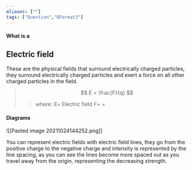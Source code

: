 ```yaml
---
aliases: [""]
tags: ["Question","QFormat3"]
---
```


#### What is a
## Electric field
These are the physical fields that surround electrically charged particles, they surround electrically charged particles and exert a force on all other charged particles in the field.

> $$ E = \frac{F}{q} $$ 
>> where:
>> $E=$ Electric field 
>> $F=$ 
>> $=$

#### Diagrams
![[Pasted image 20211024144252.png]]

You can represent electric fields with electric field lines, they go from the positive charge to the negative charge and intensity is represented by the line spacing, as you can see the lines become more spaced out as you travel away from the origin, representing the decreasing strength.

